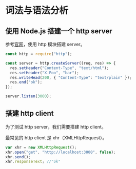 # 词法与语法分析

## 使用 Node.js 搭建一个 http server

参考[官网](https://nodejs.org/docs/latest-v10.x/api/http.htm)，使用 http 模块搭建 server。

```javascript
const http = require("http");

const server = http.createServer((req, res) => {
  res.setHeader("Content-Type", "text/html");
  res.setHeader("X-Foo", "bar");
  res.writeHead(200, { "Content-Type": "text/plain" });
  res.end("ok");
});

server.listen(3000);
```

## 搭建 http client

为了测试 http server，我们需要搭建 http client。

最常见的 http client 是 xhr（XMLHttpRequest）。

```javascript
var xhr = new XMLHttpRequest();
xhr.open("get", "http://localhost:3000", false);
xhr.send();
xhr.responseText; //"ok"
```
